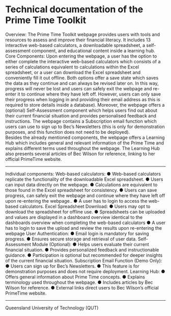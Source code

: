 # Technical documentation of the Prime Time Toolkit
Overview: 
The Prime Time Toolkit webpage provides users with tools and resources to assess and 
improve their financial literacy. It includes 13 interactive web-based calculators, a 
downloadable spreadsheet, a self-assessment component, and educational content inside a 
learning hub. 
Core Components: 
Upon entering the webpage, a user has the option to either complete the interactive 
web-based calculators which consists of a series of calculations equivalent to calculations 
within the Excel spreadsheet, or a user can download the Excel spreadsheet and conveniently 
fill it out offline. Both options offer a save state which saves the data as they continue and can 
always be revised later on. In this way, progress will never be lost and users can safely exit the 
webpage and re-enter it to continue where they have left off. However, users can only save 
their progress when logging in and providing their email address as this is required to store 
details inside a database). 
Moreover, the webpage offers a (optional) Self-Assessment component which helps users find 
out about their current financial situation and provides personalised feedback and instructions. 
The webpage contains a Subscription email function which users can use to sign up to Bec’s 
Newsletters (this is only for demonstration purposes, and this function does not need to be 
deployed).   
Besides the already mentioned components, the webpage offers a Learning Hub which 
includes general and relevant information of the Prime Time and explains different terms used 
throughout the webpage. The Learning Hub also presents several articles of Bec Wilson for 
reference, linking to her official PrimeTime website.  
___________________________________________________________________________ 
Individual components: 
Web-based calculators: 
● Web-based calculators replicate the functionality of the downloadable Excel 
spreadsheet. 
● Users can input data directly on the webpage. 
● Calculations are equivalent to those found in the Excel spreadsheet for consistency. 
● Users can save progress, can safely exit the webpage and continue where they have left 
off upon re-entering the webpage.. 
● A user has to login to access the web-based calculators. 
Excel Spreadsheet Download: 
● Users may opt to download the spreadsheet for offline use. 
● Spreadsheets can be uploaded and values are displayed in a dashboard overview 
identical to the dashboards overview when completing the web-based calculators 
● A user has to login to save the upload and review the results upon re-entering the 
webpage 
User Authentication: 
● Email login is mandatory for saving progress. 
● Ensures secure storage and retrieval of user data. 
Self-Assessment Module (Optional): 
● Helps users evaluate their current financial situation. 
● Provides personalized feedback and instructionable guidance. 
● Participation is optional but recommended for deeper insights of the current financial 
situation. 
Subscription Email Function (Demo Only): 
● Users can sign up for Bec’s Newsletters. 
● This feature is for demonstration purposes and does not require deployment. 
Learning Hub: 
● Offers general information about Prime Time concepts. 
● Explains terminology used throughout the webpage. 
● Includes articles by Bec Wilson for reference. 
● External links direct users to Bec Wilson’s official PrimeTime website. 
___________________________________________________________________________ 
Queensland University of Technology (QUT)
